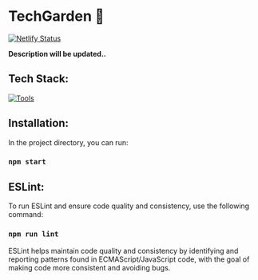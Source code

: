 
# TechGarden 🌱

[![Netlify Status](https://api.netlify.com/api/v1/badges/49c64589-005e-4a94-bf2a-57b6b6b9be4b/deploy-status)](https://app.netlify.com/sites/mars-mavericks-2024/deploys)

**Description will be updated..**

## Tech Stack:
[![Tools](https://skillicons.dev/icons?i=react,tailwind&theme=light)](https://skillicons.dev)

## Installation:

In the project directory, you can run:

### `npm start`

## ESLint:

To run ESLint and ensure code quality and consistency, use the following command:

### `npm run lint`

ESLint helps maintain code quality and consistency by identifying and reporting patterns found in ECMAScript/JavaScript code, with the goal of making code more consistent and avoiding bugs.
